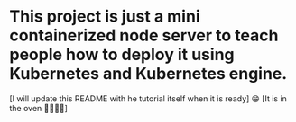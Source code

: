 # This project is just a mini containerized node server to teach people how to deploy it using Kubernetes and Kubernetes engine.

[I will update this README with he tutorial itself when it is ready] 😁
[It is in the oven 🍪👩‍🍳🍳]
